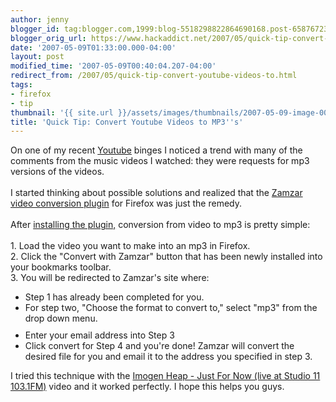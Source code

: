 ```yaml
---
author: jenny
blogger_id: tag:blogger.com,1999:blog-5518298822864690168.post-6587672379868319531
blogger_orig_url: https://www.hackaddict.net/2007/05/quick-tip-convert-youtube-videos-to.html
date: '2007-05-09T01:33:00.000-04:00'
layout: post
modified_time: '2007-05-09T00:40:04.207-04:00'
redirect_from: /2007/05/quick-tip-convert-youtube-videos-to.html
tags:
- firefox
- tip
thumbnail: '{{ site.url }}/assets/images/thumbnails/2007-05-09-image-0000.jpg'
title: 'Quick Tip: Convert Youtube Videos to MP3''s'
---
```


On one of my recent <a href="http://www.youtube.com/">Youtube</a> binges I noticed a trend with many of the comments from the music videos I watched: they were requests for mp3 versions of the videos.<br/><br/>I started thinking about possible solutions and realized that the <a href="http://hackaddict.blogspot.com/2007/02/quick-tip-download-videos-from-any.html">Zamzar video conversion plugin</a> for Firefox was just the remedy.<br/><br/>After <a href="http://www.zamzar.com/tools/">installing the plugin,</a> conversion from video to mp3 is pretty simple:<br/><br/>1. Load the video you want to make into an mp3 in Firefox.<br/>2. Click the "Convert with Zamzar" button that has been newly installed into your bookmarks toolbar.<br/>3.  You will be redirected to Zamzar's site where:<br/><ul><li>Step 1 has already been completed for you. </li><li>For step two, "Choose the format to convert to," select "mp3" from the drop down menu.<img alt="" border="0" id="BLOGGER_PHOTO_ID_5062413548792172978" src="{{ site.url }}/assets/images/posts/2007-05-09-image-0000.jpg" style="margin: 0px auto 10px; display: block; text-align: center; "/></li><li>Enter your email address into Step 3</li><li>Click convert for Step 4 and you're done!  Zamzar will convert the desired file for you and email it to the address you specified in step 3.<br/></li></ul>I tried this technique with the <span style="font-size:100%;"><a href="http://youtube.com/watch?v=pSIbfzK2spg&amp;related=">Imogen Heap - Just For Now (live at Studio 11 103.1FM)</a> video and it worked perfectly.  I hope this helps you guys.<br/></span>